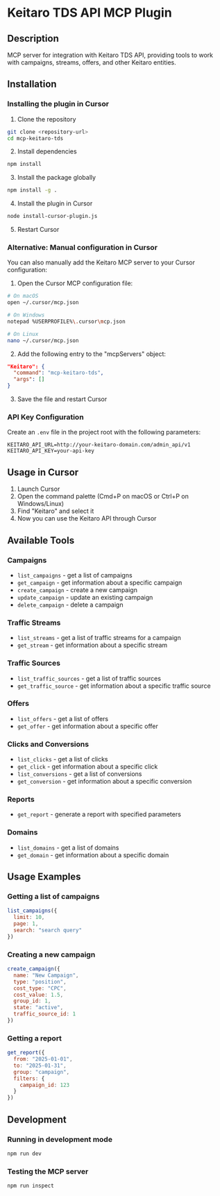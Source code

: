 # Keitaro TDS API MCP Plugin

## Description
MCP server for integration with Keitaro TDS API, providing tools to work with campaigns, streams, offers, and other Keitaro entities.

## Installation

### Installing the plugin in Cursor

1. Clone the repository
```bash
git clone <repository-url>
cd mcp-keitaro-tds
```

2. Install dependencies
```bash
npm install
```

3. Install the package globally
```bash
npm install -g .
```

4. Install the plugin in Cursor
```bash
node install-cursor-plugin.js
```

5. Restart Cursor

### Alternative: Manual configuration in Cursor

You can also manually add the Keitaro MCP server to your Cursor configuration:

1. Open the Cursor MCP configuration file:
```bash
# On macOS
open ~/.cursor/mcp.json

# On Windows
notepad %USERPROFILE%\.cursor\mcp.json

# On Linux
nano ~/.cursor/mcp.json
```

2. Add the following entry to the "mcpServers" object:
```json
"Keitaro": {
  "command": "mcp-keitaro-tds",
  "args": []
}
```

3. Save the file and restart Cursor

### API Key Configuration

Create an `.env` file in the project root with the following parameters:

```
KEITARO_API_URL=http://your-keitaro-domain.com/admin_api/v1
KEITARO_API_KEY=your-api-key
```

## Usage in Cursor

1. Launch Cursor
2. Open the command palette (Cmd+P on macOS or Ctrl+P on Windows/Linux)
3. Find "Keitaro" and select it
4. Now you can use the Keitaro API through Cursor

## Available Tools

### Campaigns
- `list_campaigns` - get a list of campaigns
- `get_campaign` - get information about a specific campaign
- `create_campaign` - create a new campaign
- `update_campaign` - update an existing campaign
- `delete_campaign` - delete a campaign

### Traffic Streams
- `list_streams` - get a list of traffic streams for a campaign
- `get_stream` - get information about a specific stream

### Traffic Sources
- `list_traffic_sources` - get a list of traffic sources
- `get_traffic_source` - get information about a specific traffic source

### Offers
- `list_offers` - get a list of offers
- `get_offer` - get information about a specific offer

### Clicks and Conversions
- `list_clicks` - get a list of clicks
- `get_click` - get information about a specific click
- `list_conversions` - get a list of conversions
- `get_conversion` - get information about a specific conversion

### Reports
- `get_report` - generate a report with specified parameters

### Domains
- `list_domains` - get a list of domains
- `get_domain` - get information about a specific domain

## Usage Examples

### Getting a list of campaigns
```javascript
list_campaigns({
  limit: 10,
  page: 1,
  search: "search query"
})
```

### Creating a new campaign
```javascript
create_campaign({
  name: "New Campaign",
  type: "position",
  cost_type: "CPC",
  cost_value: 1.5,
  group_id: 1,
  state: "active",
  traffic_source_id: 1
})
```

### Getting a report
```javascript
get_report({
  from: "2025-01-01",
  to: "2025-01-31",
  group: "campaign",
  filters: {
    campaign_id: 123
  }
})
```

## Development

### Running in development mode
```bash
npm run dev
```

### Testing the MCP server
```bash
npm run inspect
```
